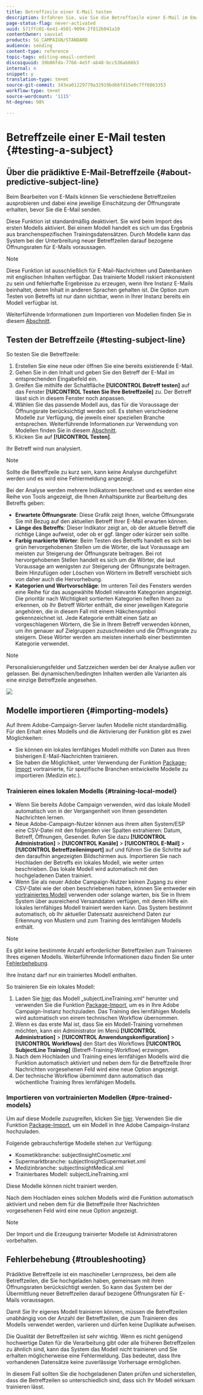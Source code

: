 ```yaml
---
title: Betreffzeile einer E-Mail testen
description: Erfahren Sie, wie Sie die Betreffzeile einer E-Mail im Email Designer definieren.
page-status-flag: never-activated
uuid: 571ffc01-6e41-4501-9094-2f812b041a10
contentOwner: sauviat
products: SG_CAMPAIGN/STANDARD
audience: sending
content-type: reference
topic-tags: editing-email-content
discoiquuid: 39b86fda-7766-4e5f-ab48-bcc536ab66b3
internal: n
snippet: y
translation-type: tm+mt
source-git-commit: 343ea01229779a32919bd68fd15e0c7ff6863353
workflow-type: tm+mt
source-wordcount: '1115'
ht-degree: 98%

---
```


# Betreffzeile einer E-Mail testen {#testing-a-subject}


## Über die prädiktive E-Mail-Betreffzeile {#about-predictive-subject-line}

Beim Bearbeiten von E-Mails können Sie verschiedene Betreffzeilen ausprobieren und dabei eine jeweilige Einschätzung der Öffnungsrate erhalten, bevor Sie die E-Mail senden.

Diese Funktion ist standardmäßig deaktiviert. Sie wird beim Import des ersten Modells aktiviert. Bei einem Modell handelt es sich um das Ergebnis aus branchenspezifischen Trainingsdatensätzen. Durch Modelle kann das System bei der Unterbreitung neuer Betreffzeilen darauf bezogene Öffnungsraten für E-Mails voraussagen.

>[!NOTE]
>
>Diese Funktion ist ausschließlich für E-Mail-Nachrichten und Datenbanken mit englischen Inhalten verfügbar. Das trainierte Modell riskiert inkonsistent zu sein und fehlerhafte Ergebnisse zu erzeugen, wenn Ihre Instanz E-Mails beinhaltet, deren Inhalt in anderen Sprachen gehalten ist. Die Option zum Testen von Betreffs ist nur dann sichtbar, wenn in Ihrer Instanz bereits ein Modell verfügbar ist.

Weiterführende Informationen zum Importieren von Modellen finden Sie in diesem [Abschnitt](#importing-models).

## Testen der Betreffzeile {#testing-subject-line}

So testen Sie die Betreffzeile:

1. Erstellen Sie eine neue oder öffnen Sie eine bereits existierende E-Mail.
1. Gehen Sie in den Inhalt und geben Sie den Betreff der E-Mail im entsprechenden Eingabefeld ein.
1. Greifen Sie mithilfe der Schaltfläche **[!UICONTROL Betreff testen]** auf das Fenster **[!UICONTROL Testen Sie Ihre Betreffzeile]** zu. Der Betreff lässt sich in diesem Fenster noch anpassen.
1. Wählen Sie das passende Modell aus, das für die Voraussage der Öffnungsrate berücksichtigt werden soll. Es stehen verschiedene Modelle zur Verfügung, die jeweils einer speziellen Branche entsprechen. Weiterführende Informationen zur Verwendung von Modellen finden Sie in diesem [Abschnitt](#importing-models).
1. Klicken Sie auf **[!UICONTROL Testen]**.

Ihr Betreff wird nun analysiert.

>[!NOTE]
>
>Sollte die Betreffzeile zu kurz sein, kann keine Analyse durchgeführt werden und es wird eine Fehlermeldung angezeigt.

Bei der Analyse werden mehrere Indikatoren berechnet und es werden eine Reihe von Tools angezeigt, die Ihnen Anhaltspunkte zur Bearbeitung des Betreffs geben:

* **Erwartete Öffnungsrate**: Diese Grafik zeigt Ihnen, welche Öffnungsrate Sie mit Bezug auf den aktuellen Betreff Ihrer E-Mail erwarten können.
* **Länge des Betreffs**: Dieser Indikator zeigt an, ob der aktuelle Betreff die richtige Länge aufweist, oder ob er ggf. länger oder kürzer sein sollte.
* **Farbig markierte Wörter**: Beim Testen des Betreffs handelt es sich bei grün hervorgehobenen Stellen um die Wörter, die laut Voraussage am meisten zur Steigerung der Öffnungsrate beitragen. Bei rot hervorgehobenen Stellen handelt es sich um die Wörter, die laut Voraussage am wenigsten zur Steigerung der Öffnungsrate beitragen. Beim Hinzufügen oder Löschen von Wörtern im Betreff verschiebt sich von daher auch die Hervorhebung.
* **Kategorien und Wortvorschläge**: Im unteren Teil des Fensters werden eine Reihe für das ausgewählte Modell relevante Kategorien angezeigt. Die prioritär nach Wichtigkeit sortierten Kategorien helfen Ihnen zu erkennen, ob Ihr Betreff Wörter enthält, die einer jeweiligen Kategorie angehören, die in diesem Fall mit einem Häkchensymbol gekennzeichnet ist. Jede Kategorie enthält einen Satz an vorgeschlagenen Wörtern, die Sie in Ihrem Betreff verwenden können, um ihn genauer auf Zielgruppen zuzuschneiden und die Öffnungsrate zu steigern. Diese Wörter werden am meisten innerhalb einer bestimmten Kategorie verwendet.

>[!NOTE]
>
>Personalisierungsfelder und Satzzeichen werden bei der Analyse außen vor gelassen. Bei dynamischen/bedingten Inhalten werden alle Varianten als eine einzige Betreffzeile angesehen.

![](assets/predictive_subject_line_example.png)

## Modelle importieren    {#importing-models}

Auf Ihrem Adobe-Campaign-Server laufen Modelle nicht standardmäßig. Für den Erhalt eines Modells und die Aktivierung der Funktion gibt es zwei Möglichkeiten:

* Sie können ein lokales lernfähiges Modell mithilfe von Daten aus Ihren bisherigen E-Mail-Nachrichten trainieren.
* Sie haben die Möglichkeit, unter Verwendung der Funktion [Package-Import](../../automating/using/managing-packages.md) vortrainierte, für spezifische Branchen entwickelte Modelle zu importieren (Medizin etc.). 

### Trainieren eines lokalen Modells {#training-local-model}

* Wenn Sie bereits Adobe Campaign verwenden, wird das lokale Modell automatisch von in der Vergangenheit von Ihnen gesendeten Nachrichten lernen.
* Neue Adobe-Campaign-Nutzer können aus ihrem alten System/ESP eine CSV-Datei mit den folgenden vier Spalten extrahieren: Datum, Betreff, Öffnungen, Gesendet. Rufen Sie dazu **[!UICONTROL Administration]** > **[!UICONTROL Kanäle]** > **[!UICONTROL E-Mail]** > **[!UICONTROL Betreffzeilenimport]** auf und führen Sie die Schritte auf den daraufhin angezeigten Bildschirmen aus. Importieren Sie nach Hochladen der Betreffs ein lokales Modell, wie weiter unten beschrieben. Das lokale Modell wird automatisch mit den hochgeladenen Daten trainiert.
* Wenn Sie als neuer Adobe Campaign-Nutzer keinen Zugang zu einer CSV-Datei wie der oben beschriebenen haben, können Sie entweder ein [vortrainiertes Modell](#pre-trained-models) verwenden oder solange warten, bis Sie in Ihrem System über ausreichend Versanddaten verfügen, mit deren Hilfe ein lokales lernfähiges Modell trainiert werden kann. Das System bestimmt automatisch, ob Ihr aktueller Datensatz ausreichend Daten zur Erkennung von Mustern und zum Training des lernfähigen Modells enthält.

>[!NOTE]
>
>Es gibt keine bestimmte Anzahl erforderlicher Betreffzeilen zum Trainieren Ihres eigenen Modells. Weiterführende Informationen dazu finden Sie unter [Fehlerbehebung](#troubleshooting).
>
>Ihre Instanz darf nur ein trainiertes Modell enthalten.

So trainieren Sie ein lokales Modell:
1. Laden Sie [hier](https://experience.adobe.com/#/downloads/content/software-distribution/en/campaign.html) das Modell „subjectLineTraining.xml“ herunter und verwenden Sie die Funktion [Package-Import](../../automating/using/managing-packages.md), um es in Ihre Adobe Campaign-Instanz hochzuladen. Das Training des lernfähigen Modells wird automatisch von einem technischen Workflow übernommen.
1. Wenn es das erste Mal ist, dass Sie ein Modell-Training vornehmen möchten, kann ein Administrator im Menü **[!UICONTROL Administration]** > **[!UICONTROL Anwendungskonfiguration]** > **[!UICONTROL Workflows]** den Start des Workflows **[!UICONTROL SubjectLine Training]** (Betreff-Training-Workflow) erzwingen.
1. Nach dem Hochladen und Training eines lernfähigen Modells wird die Funktion automatisch aktiviert und neben dem für die Betreffzeile Ihrer Nachrichten vorgesehenen Feld wird eine neue Option angezeigt.
1. Der technische Workflow übernimmt dann automatisch das wöchentliche Training Ihres lernfähigen Modells.

### Importieren von vortrainierten Modellen {#pre-trained-models}

Um auf diese Modelle zuzugreifen, klicken Sie [hier](https://experience.adobe.com/#/downloads/content/software-distribution/en/campaign.html). Verwenden Sie die Funktion [Package-Import](../../automating/using/managing-packages.md), um ein Modell in Ihre Adobe Campaign-Instanz hochzuladen.

Folgende gebrauchsfertige Modelle stehen zur Verfügung:

* Kosmetikbranche: subjectInsightCosmetic.xml
* Supermarktbranche: subjectInsightSupermarket.xml
* Medizinbranche: subjectInsightMedical.xml
* Trainierbares Modell: subjectLineTraining.xml

Diese Modelle können nicht trainiert werden.

Nach dem Hochladen eines solchen Modells wird die Funktion automatisch aktiviert und neben dem für die Betreffzeile Ihrer Nachrichten vorgesehenen Feld wird eine neue Option angezeigt.

>[!NOTE]
>
>Der Import und die Erzeugung trainierter Modelle ist Administratoren vorbehalten.

## Fehlerbehebung {#troubleshooting}

Prädiktive Betreffzeile ist ein maschineller Lernprozess, bei dem alle Betreffzeilen, die Sie hochgeladen haben, gemeinsam mit ihren Öffnungsraten berücksichtigt werden. So kann das System bei der Übermittlung neuer Betreffzeilen darauf bezogene Öffnungsraten für E-Mails voraussagen.

Damit Sie Ihr eigenes Modell trainieren können, müssen die Betreffzeilen unabhängig von der Anzahl der Betreffzeilen, die zum Trainieren des Modells verwendet werden, variieren und dürfen keine Duplikate aufweisen.

Die Qualität der Betreffzeilen ist sehr wichtig. Wenn es nicht genügend hochwertige Daten für die Verarbeitung gibt oder alle früheren Betreffzeilen zu ähnlich sind, kann das System das Modell nicht trainieren und Sie erhalten möglicherweise eine Fehlermeldung. Das bedeutet, dass Ihre vorhandenen Datensätze keine zuverlässige Vorhersage ermöglichen.

In diesem Fall sollten Sie die hochgeladenen Daten prüfen und sicherstellen, dass die Betreffzeilen so unterschiedlich sind, dass sich Ihr Modell wirksam trainieren lässt.

<!--Some clients have reported this issue: I have had the subject line training workflow running for about a year now.  It has trained on 883 records and I am still seeing the message "The existing dataset is not enough to generate a model."  I do get an error in the workflow every time it runs "XML-110009 Unable to find the element 'runwf' of path '/' (document with schema 'serverConf')".

For this, campaign takes the subject line as training data and tries to come up with significant enough model to predict open rate with 95% confidence.

The 400 subject line number is mention with at least and is only indicative, model generation will also depend on quality of these lines.

It may happen that even 10k subject lines don't lead to model generation if they are too similar.

It means that it can be case that you don't have enough subject lines to generate the model and it is giving this error.

If you are getting an error/warning message, it means that your existing set of records is not enough for the predictive subject module to give a high confidence suggestion.

Adobe recommends reviewing the data you are uploading as the similarity of the subject lines might be the issue.-->
